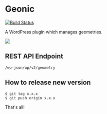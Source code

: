 # Geonic

[![Build Status](https://travis-ci.org/ogijima-library/geonic.svg?branch=master)](https://travis-ci.org/ogijima-library/geonic)

A WordPress plugin which manages geometries.

![](https://www.evernote.com/l/ABXexIRE6etKZZnLfuOgw3mB0vfvwQJpJPAB/image.png)

## REST API Endpoint

```
/wp-json/wp/v2/geometry
```


## How to release new version

```
$ git tag x.x.x
$ git push origin x.x.x
```

That's all!
